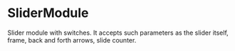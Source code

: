 # SliderModule
Slider module with switches. It accepts such parameters as the slider itself, frame, back and forth arrows, slide counter.
